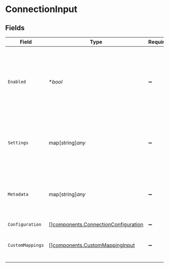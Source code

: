 # ConnectionInput


## Fields

| Field                                                                                                             | Type                                                                                                              | Required                                                                                                          | Description                                                                                                       | Example                                                                                                           |
| ----------------------------------------------------------------------------------------------------------------- | ----------------------------------------------------------------------------------------------------------------- | ----------------------------------------------------------------------------------------------------------------- | ----------------------------------------------------------------------------------------------------------------- | ----------------------------------------------------------------------------------------------------------------- |
| `Enabled`                                                                                                         | **bool*                                                                                                           | :heavy_minus_sign:                                                                                                | Whether the connection is enabled or not. You can enable or disable a connection using the Update Connection API. | true                                                                                                              |
| `Settings`                                                                                                        | map[string]*any*                                                                                                  | :heavy_minus_sign:                                                                                                | Connection settings. Values will persist to `form_fields` with corresponding id                                   | {<br/>"instance_url": "https://eu28.salesforce.com",<br/>"api_key": "12345xxxxxx"<br/>}                           |
| `Metadata`                                                                                                        | map[string]*any*                                                                                                  | :heavy_minus_sign:                                                                                                | Attach your own consumer specific metadata                                                                        | {<br/>"account": {<br/>"name": "My Company",<br/>"id": "c01458a5-7276-41ce-bc19-639906b0450a"<br/>},<br/>"plan": "enterprise"<br/>} |
| `Configuration`                                                                                                   | [][components.ConnectionConfiguration](../../models/components/connectionconfiguration.md)                        | :heavy_minus_sign:                                                                                                | N/A                                                                                                               |                                                                                                                   |
| `CustomMappings`                                                                                                  | [][components.CustomMappingInput](../../models/components/custommappinginput.md)                                  | :heavy_minus_sign:                                                                                                | List of custom mappings configured for this connection                                                            |                                                                                                                   |